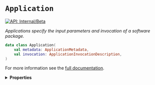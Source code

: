 # `Application`


[![API: Internal/Beta](https://img.shields.io/static/v1?label=API&message=Internal/Beta&color=red&style=flat-square)](/docs/developer-guide/core/api-conventions.md)


_Applications specify the input parameters and invocation of a software package._

```kotlin
data class Application(
    val metadata: ApplicationMetadata,
    val invocation: ApplicationInvocationDescription,
)
```
For more information see the [full documentation](/docs/developer-guide/orchestration/compute/appstore/apps.md).

<details>
<summary>
<b>Properties</b>
</summary>

<details>
<summary>
<code>metadata</code>: <code><code><a href='#applicationmetadata'>ApplicationMetadata</a></code></code>
</summary>





</details>

<details>
<summary>
<code>invocation</code>: <code><code><a href='#applicationinvocationdescription'>ApplicationInvocationDescription</a></code></code>
</summary>





</details>



</details>

